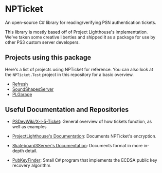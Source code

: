 # NPTicket
An open-source C# library for reading/verifying PSN authentication tickets.

This library is mostly based off of Project Lighthouse's implementation.
We've taken some creative liberties and shipped it as a package for use by other PS3 custom server developers.

## Projects using this package
Here's a list of projects using NPTicket for reference.
You can also look at the `NPTicket.Test` project in this repository for a basic overview.

- [Refresh](https://github.com/LittleBigRefresh/Refresh)
- [SoundShapesServer](https://github.com/turecross321/SoundShapesServer)
- [PLGarage](https://github.com/jackcaver/PLGarage)

## Useful Documentation and Repositories

- [PSDevWiki/X-I-5-Ticket](https://psdevwiki.com/ps3/X-I-5-Ticket):
    General overview of how tickets function, as well as examples

- [ProjectLighthouse's Documentation](https://github.com/LBPUnion/ProjectLighthouse/blob/main/Documentation/Tickets.md):
    Documents NPTicket's encryption.

- [Skateboard3Server's Documentation](https://github.com/hallofmeat/Skateboard3Server/blob/master/docs/PS3Ticket.md):
    Documents format in more in-depth detail.

- [PubKeyFinder](https://github.com/Slendy/PubKeyFinder):
    Small C# program that implements the ECDSA public key recovery algorithm.